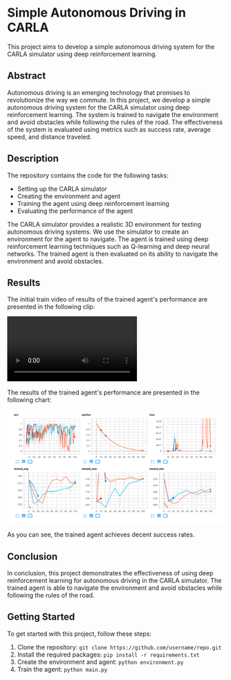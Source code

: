 # Simple Autonomous Driving in CARLA

This project aims to develop a simple autonomous driving system for the CARLA simulator using deep reinforcement learning.

## Abstract

Autonomous driving is an emerging technology that promises to revolutionize the way we commute. In this project, we develop a simple autonomous driving 
system for the CARLA simulator using deep reinforcement learning. The system is trained to navigate the environment and avoid obstacles while following the 
rules of the road. The effectiveness of the system is evaluated using metrics such as success rate, average speed, and distance traveled.

## Description

The repository contains the code for the following tasks:

* Setting up the CARLA simulator
* Creating the environment and agent
* Training the agent using deep reinforcement learning
* Evaluating the performance of the agent

The CARLA simulator provides a realistic 3D environment for testing autonomous driving systems. We use the simulator to create an environment for the agent to navigate. The agent is trained using deep reinforcement learning techniques such as Q-learning and deep neural networks. The trained agent is then evaluated on its ability to navigate the environment and avoid obstacles.

## Results

The initial train video of results of the trained agent's performance are presented in the following clip:

![Training Performance](./assets/1.mp4)

The results of the trained agent's performance are presented in the following chart:

![Training Performance](./assets/2.png)

As you can see, the trained agent achieves decent success rates.

## Conclusion

In conclusion, this project demonstrates the effectiveness of using deep reinforcement learning for autonomous driving in the CARLA simulator. The trained agent is able to navigate the environment and avoid obstacles while following the rules of the road.

## Getting Started

To get started with this project, follow these steps:

1. Clone the repository: `git clone https://github.com/username/repo.git`
2. Install the required packages: `pip install -r requirements.txt`
3. Create the environment and agent: `python environment.py`
4. Train the agent: `python main.py`


